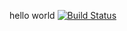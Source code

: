 hello world
[![Build Status](https://travis-ci.org/aycagrlyk/XMLPARSE.svg?branch=master)](https://travis-ci.org/aycagrlyk/XMLPARSE) <br/>
<br/>

